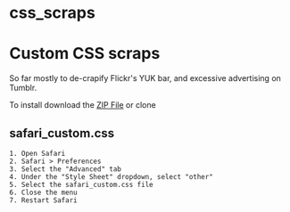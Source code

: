css_scraps
==========

# Custom CSS scraps

So far mostly to de-crapify Flickr's YUK bar, and excessive advertising on Tumblr.

To install download the [ZIP File](https://github.com/wholewheattoast/css_scraps/archive/master.zip) or clone

## safari_custom.css
	1. Open Safari
	2. Safari > Preferences
	3. Select the "Advanced" tab
	4. Under the "Style Sheet" dropdown, select "other"
	5. Select the safari_custom.css file
	6. Close the menu
	7. Restart Safari


